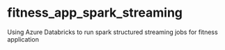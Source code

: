 # fitness_app_spark_streaming
Using Azure Databricks to run spark structured streaming jobs for fitness application
